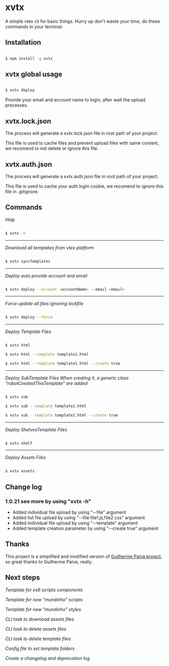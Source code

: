 # xvtx
A simple vtex cli for basic things.
Hurry up don't waste your time, do these commands in your terminal:


## Installation

```bash

$ npm install -g xvtx

```

## xvtx global usage

```bash

$ xvtx deploy

```

Provide your email and account name to login, after wait the upload processes.

## xvtx.lock.json

The process will generate a xvtx.lock.json file in root path of your project.

This file is used to cache files and prevent upload files with same content, we recomend to not delete or ignore this file.

## xvtx.auth.json

The process will generate a xvtx.auth.json file in root path of your project.

This file is used to cache your auth login cookie, we recomend to ignore this file in .gitignore.


## Commands

*Help*

```bash

$ xvtx -h

```
___

*Download all templates from vtex platform*

```bash

$ xvtx syncTemplates

```
___

*Deploy auto provide account and email*

```bash

$ xvtx deploy --account <accountName> --email <email>

```
___
*Force update all files ignoring lockfile*

```bash

$ xvtx deploy --force

```
___
*Deploy Template Files*

```bash

$ xvtx html

$ xvtx html --template template1.html

$ xvtx html --template template1.html --create true

```
___
*Deploy SubTemplate Files*
*When creating it, a generic class "robotCreatedThisTemplate" are added*

```bash

$ xvtx sub

$ xvtx sub --template template1.html

$ xvtx sub --template template1.html --create true

```
___
*Deploy ShelvesTemplate Files*

```bash

$ xvtx shelf

```
___
*Deploy Assets Files*

```bash

$ xvtx assets

```

## Change log

### 1.0.21 see more by using "xvtx -h"
- Added individual file upload by using "--file" argument
- Added list file upload by using "--file file1.js,file2.css" argument
- Added individual file upload by using "--template" argument
- Added template creation parameter by using "--create true" argument



## Thanks
This project is a simplified and modified version of [Guilherme Paiva project], so great thanks to Guilherme Paiva, really.


## Next steps
*Template for es6 scripts components*

*Template for new "mundinho" scripts*

*Template for new "mundinho" styles*

*CLI task to download assets files*

*CLI task to delete assets files*

*CLI task to delete template files*

*Config file to set template folders*

*Create a changelog and deprecation log*


[Guilherme Paiva project]: https://github.com/gfpaiva/jussitb

